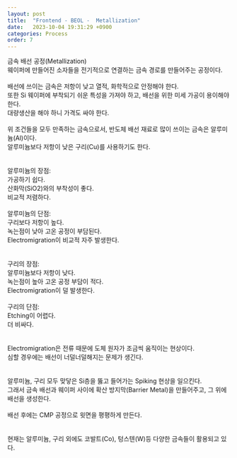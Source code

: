 ```yaml
---
layout: post
title:  "Frontend - BEOL -  Metallization"
date:   2023-10-04 19:31:29 +0900
categories: Process
order: 7
---
```


금속 배선 공정(Metallization)<br>
웨이퍼에 만들어진 소자들을 전기적으로 연결하는 금속 경로를 만들어주는 공정이다.<br>
<br>
배선에 쓰이는 금속은 저항이 낮고 열적, 화학적으로 안정해야 한다.<br>
또한 Si 웨이퍼에 부착되기 쉬운 특성을 가져야 하고, 배선을 위한 미세 가공이 용이해야 한다.<br>
대량생산을 해야 하니 가격도 싸야 한다.<br>
<br>
위 조건들을 모두 만족하는 금속으로서, 반도체 배선 재료로 많이 쓰이는 금속은 알루미늄(Al)이다.<br>
알루미늄보다 저항이 낮은 구리(Cu)를 사용하기도 한다.<br>
<br>
<br>
알루미늄의 장점:<br>
가공하기 쉽다.<br>
산화막(SiO2)와의 부착성이 좋다.<br>
비교적 저렴하다.<br>
<br>
알루미늄의 단점:<br>
구리보다 저항이 높다.<br>
녹는점이 낮아 고온 공정이 부담된다.<br>
Electromigration이 비교적 자주 발생한다.<br>
<br>
<br>
구리의 장점:<br>
알루미늄보다 저항이 낮다.<br>
녹는점이 높아 고온 공정 부담이 적다.<br>
Electromigration이 덜 발생한다.<br>
<br>
구리의 단점:<br>
Etching이 어렵다.<br>
더 비싸다.<br>
<br>
<br>
Electromigration은 전류 때문에 도체 원자가 조금씩 움직이는 현상이다.<br>
심할 경우에는 배선이 너덜너덜해지는 문제가 생긴다.<br>
<br>
<br>
알루미늄, 구리 모두 맞닿은 Si층을 뚫고 들어가는 Spiking 현상을 일으킨다.<br>
그래서 금속 배선과 웨이퍼 사이에 확산 방지막(Barrier Metal)을 만들어주고, 그 위에 배선을 생성한다.<br>
<br>
배선 후에는 CMP 공정으로 윗면을 평평하게 만든다.<br>
<br>
<br>
현재는 알루미늄, 구리 외에도 코발트(Co), 텅스텐(W)등 다양한 금속들이 활용되고 있다.<br>